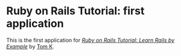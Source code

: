 # Ruby on Rails Tutorial: first application

This is the first application for
[*Ruby on Rails Tutorial: Learn Rails by Example*](http://railstutorial.org/)
by [Tom K](http://michaelhartl.com/).

